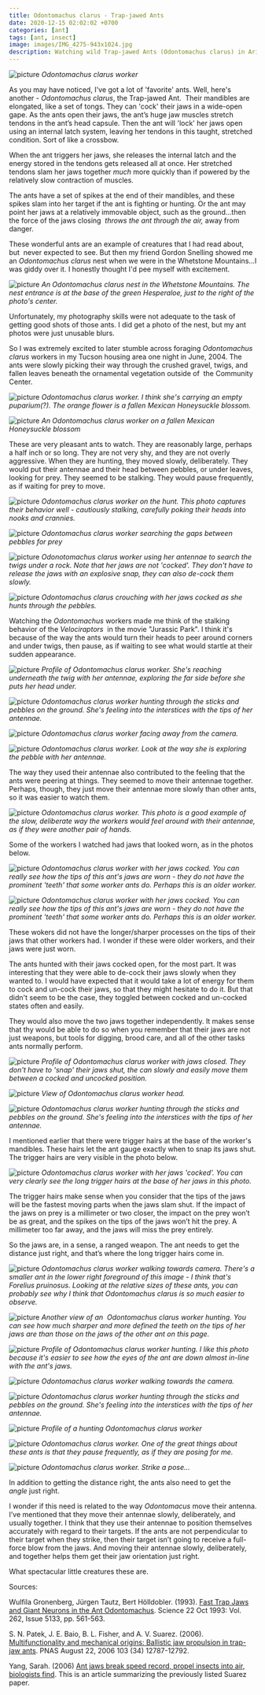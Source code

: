 ```yaml
---
title: Odontomachus clarus - Trap-jawed Ants
date: 2020-12-15 02:02:02 +0700
categories: [ant]
tags: [ant, insect]
image: images/IMG_4275-943x1024.jpg
description: Watching wild Trap-jawed Ants (Odontomachus clarus) in Arizona
---
```


![picture](images/IMG_4275-943x1024.jpg)
*_Odontomachus clarus_ worker*

As you may have noticed, I've got a lot of 'favorite' ants. Well, here's another - _Odontomachus clarus_, the Trap-jawed Ant.  Their mandibles are elongated, like a set of tongs. They can 'cock' their jaws in a wide-open gape. As the ants open their jaws, the ant’s huge jaw muscles stretch tendons in the ant’s head capsule. Then the ant will 'lock' her jaws open using an internal latch system, leaving her tendons in this taught, stretched condition. Sort of like a crossbow.

When the ant triggers her jaws, she releases the internal latch and the energy stored in the tendons gets released all at once. Her stretched tendons slam her jaws together _much_ more quickly than if powered by the relatively slow contraction of muscles.

The ants have a set of spikes at the end of their mandibles, and these spikes slam into her target if the ant is fighting or hunting. Or the ant may point her jaws at a relatively immovable object, such as the ground...then the force of the jaws closing  _throws the ant through the air,_ away from danger.  


These wonderful ants are an example of creatures that I had read about, but  never expected to see. But then my friend Gordon Snelling showed me an _Odontomachus clarus_ nest when we were in the Whetstone Mountains...I was giddy over it. I honestly thought I'd pee myself with excitement.

![picture](images/odontomachus-colony1-1024x768.jpg)
*An Odontomachus clarus nest in the Whetstone Mountains. The nest entrance is at the base of the green Hesperaloe, just to the right of the photo's center.*

Unfortunately, my photography skills were not adequate to the task of getting good shots of those ants. I did get a photo of the nest, but my ant photos were just unusable blurs.

So I was extremely excited to later stumble across foraging _Odontomachus clarus_ workers in my Tucson housing area one night in June, 2004. The ants were slowly picking their way through the crushed gravel, twigs, and fallen leaves beneath the ornamental vegetation outside of  the Community Center.

![picture](images/IMG_4274-1024x975.jpg)
*_Odontomachus clarus_ worker. I think she's carrying an empty puparium(?). The orange flower is a fallen Mexican Honeysuckle blossom.*

![picture](images/IMG_4405-1024x728.jpg)
*An _Odontomachus clarus_ worker on a fallen Mexican Honeysuckle blossom*

These are very pleasant ants to watch. They are reasonably large, perhaps a half inch or so long. They are not very shy, and they are not overly aggressive. When they are hunting, they moved slowly, deliberately. They would put their antennae and their head between pebbles, or under leaves, looking for prey. They seemed to be stalking. They would pause frequently, as if waiting for prey to move.

![picture](images/DSCN0899-1024x791.jpg)
*_Odontomachus clarus_ worker on the hunt. This photo captures their behavior well - cautiously stalking, carefully poking their heads into nooks and crannies.*

![picture](images/IMG_4294-1024x813.jpg)
*Odontomachus clarus worker searching the gaps between pebbles for prey*

![picture](images/IMG_4854-1024x687.jpg)
*Odonotomachus clarus worker using her antennae to search the twigs under a rock. Note that her jaws are not 'cocked'. They don't have to release the jaws with an explosive snap, they can also de-cock them slowly.*

![picture](images/IMG_4316-1024x710.jpg)
*Odontomachus clarus crouching with her jaws cocked as she hunts through the pebbles.*

Watching the _Odontomachus_ workers made me think of the stalking behavior of the _Velociraptors_  in the movie "Jurassic Park". I think it's because of the way the ants would turn their heads to peer around corners and under twigs, then pause, as if waiting to see what would startle at their sudden appearance.

![picture](images/IMG_4278-1024x730.jpg)
*Profile of _Odontomachus clarus_ worker. She's reaching underneath the twig with her antennae, exploring the far side before she puts her head under.*

![picture](images/IMG_4368-1024x767.jpg)
*_Odontomachus clarus_ worker hunting through the sticks and pebbles on the ground. She's feeling into the interstices with the tips of her antennae.*

![picture](images/IMG_4334-978x1024.jpg)
*_Odontomachus clarus_ worker facing away from the camera.*

![picture](images/IMG_4315-1024x835.jpg)
*_Odontomachus clarus_ worker. Look at the way she is exploring the pebble with her antennae.*

The way they used their antennae also contributed to the feeling that the ants were peering at things. They seemed to move their antennae together. Perhaps, though, they just move their antennae more slowly than other ants, so it was easier to watch them.

![picture](images/IMG_4409-852x1024.jpg)
*Odontomachus clarus worker. This photo is a good example of the slow, deliberate way the workers would feel around with their antennae, as if they were another pair of hands.*

Some of the workers I watched had jaws that looked worn, as in the photos below.

![picture](images/IMG_4312-1024x838.jpg)
*Odontomachus clarus worker with her jaws cocked. You can really see how the tips of this ant's jaws are worn - they do not have the prominent 'teeth' that some worker ants do. Perhaps this is an older worker.*

![picture](images/IMG_4310-1024x933.jpg)
*Odontomachus clarus worker with her jaws cocked. You can really see how the tips of this ant's jaws are worn - they do not have the prominent 'teeth' that some worker ants do. Perhaps this is an older worker.*

These wokers did not have the longer/sharper processes on the tips of their jaws that other workers had. I wonder if these were older workers, and their jaws were just worn.

The ants hunted with their jaws cocked open, for the most part. It was interesting that they were able to de-cock their jaws slowly when they wanted to. I would have expected that it would take a lot of energy for them to cock and un-cock their jaws, so that they might hesitate to do it. But that didn't seem to be the case, they toggled between cocked and un-cocked states often and easily.

They would also move the two jaws together independently. It makes sense that thy would be able to do so when you remember that their jaws are not just weapons, but tools for digging, brood care, and all of the other tasks ants normally perform.

![picture](images/IMG_4339-1024x764.jpg)
*Profile of Odontomachus clarus worker with jaws closed. They don't have to 'snap' their jaws shut, the can slowly and easily move them between a cocked and uncocked position.*

![picture](images/IMG_4335-1024x765.jpg)
*View of Odontomachus clarus worker head.*

![picture](images/IMG_4368-1024x767.jpg)
*Odontomachus clarus worker hunting through the sticks and pebbles on the ground. She's feeling into the interstices with the tips of her antennae.*

I mentioned earlier that there were trigger hairs at the base of the worker's mandibles. These hairs let the ant gauge exactly when to snap its jaws shut. The trigger hairs are very visible in the photo below.

![picture](images/IMG_4383-818x1024.jpg)
*_Odontomachus clarus_ worker with her jaws 'cocked'. You can very clearly see the long trigger hairs at the base of her jaws in this photo.*

The trigger hairs make sense when you consider that the tips of the jaws will be the fastest moving parts when the jaws slam shut. If the impact of the jaws on prey is a millimeter or two closer, the impact on the prey won’t be as great, and the spikes on the tips of the jaws won’t hit the prey. A millimeter too far away, and the jaws will miss the prey entirely.

So the jaws are, in a sense, a ranged weapon. The ant needs to get the distance just right, and that’s where the long trigger hairs come in.

![picture](images/IMG_4354-1024x717.jpg)
*_Odontomachus clarus_ worker walking towards camera. There's a smaller ant in the lower right foreground of this image - I think that's _Forelius pruinosus._ Looking at the relative sizes of these ants, you can probably see why I think that _Odontomachus clarus_ is so much easier to observe.*

![picture](images/IMG_4845-1024x760.jpg)
*Another view of an  _Odontomachus clarus_ worker hunting. You can see how much sharper and more defined the teeth on the tips of her jaws are than those on the jaws of the other ant on this page.*

![picture](images/IMG_4350-1024x699.jpg)
*Profile of _Odontomachus clarus_ worker hunting. I like this photo because it's easier to see how the eyes of the ant are down almost in-line with the ant's jaws.*

![picture](images/IMG_4379-951x1024.jpg)
*_Odontomachus clarus_ worker walking towards the camera.*

![picture](images/IMG_4368-1024x767.jpg)
*_Odontomachus clarus_ worker hunting through the sticks and pebbles on the ground. She's feeling into the interstices with the tips of her antennae.*

![picture](images/IMG_4376-1024x828.jpg)
*Profile of a hunting _Odontomachus clarus_ worker*

![picture](images/IMG_4277-1024x845.jpg)
*_Odontomachus clarus_ worker. One of the great things about these ants is that they pause frequently, as if they are posing for me.*

![picture](images/IMG_4275-943x1024.jpg)
*_Odontomachus clarus_ worker. Strike a pose...*

In addition to getting the distance right, the ants also need to get the _angle_ just right.

I wonder if this need is related to the way _Odontomacus_ move their antenna. I’ve mentioned that they move their antennae slowly, deliberately, and usually together. I think that they use their antennae to position themselves accurately with regard to their targets. If the ants are not perpendicular to their target when they strike, then their target isn’t going to receive a full-force blow from the jaws. And moving their antennae slowly, deliberately, and together helps them get their jaw orientation just right.

What spectacular little creatures these are.

Sources:

Wulfila Gronenberg, Jürgen Tautz, Bert Hölldobler. (1993). [Fast Trap Jaws and Giant Neurons in the Ant Odontomachus](https://science.sciencemag.org/content/262/5133/561?ijkey=1eb099ff7263d24e61c67198abbe9ca488e3cb16&keytype2=tf_ipsecsha). Science 22 Oct 1993: Vol. 262, Issue 5133, pp. 561-563.

S. N. Patek, J. E. Baio, B. L. Fisher, and A. V. Suarez. (2006). [Multifunctionality and mechanical origins: Ballistic jaw propulsion in trap-jaw ants](https://www.pnas.org/content/103/34/12787?version=meter+at+null&module=meter-Links&pgtype=article&contentId=&mediaId=&priority=true&action=click&contentCollection=meter-links-click). PNAS August 22, 2006 103 (34) 12787-12792.

Yang, Sarah. (2006) [Ant jaws break speed record, propel insects into air, biologists find](https://www.berkeley.edu/news/media/releases/2006/08/21_ant.shtml). This is an article summarizing the previously listed Suarez paper.